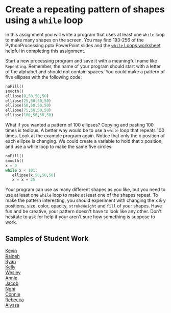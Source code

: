 Create a repeating pattern of shapes using a `while` loop
=============================================
In this assignment you will write a program that uses at least one `while` loop to make many shapes on the screen. You may find 193-256 of the PythonProcessing.pptx PowerPoint slides and the [`while` Loops worksheet](https://github.com/APCSPrinciples/LoopsWorksheet/blob/master/README.md) helpful in completing this assignment.   

Start a new processing program and save it with a meaningful name like `Repeating`. Remember, the name of your program should start with a letter of the alphabet and should not contain spaces. You could make a pattern of five ellipses with the following code:
```python
noFill()
smooth()
ellipse(0,50,50,50)
ellipse(25,50,50,50)
ellipse(50,50,50,50)
ellipse(75,50,50,50)
ellipse(100,50,50,50)
```
 
What if you wanted a pattern of 100 ellipses? Copying and pasting 100 times is tedious. A better way would be to use a `while` loop that repeats 100 times. Look at the example program again. Notice that only the x position of each ellipse is changing. We could create a variable to hold that x position, and use a while loop to make the same five circles:
```python
noFill()
smooth()
x = 0
while x < 101:
   ellipse(x,50,50,50)
   x = x + 25
```
Your program can use as many different shapes as you like, but you need to use at least one `while` loop to make at least one of the shapes repeat. To make the pattern interesting, you should experiment with changing the x & y positions, size, color, opacity, `strokeWeight` and `fill` of your shapes. Have fun and be creative, your pattern doesn't have to look like any other. Don't hesitate to ask for help if your aren't sure how something is suppose to work.   

Samples of Student Work
-----------------------
[Kevin](https://trinket.io/embed/python/25b0117929?outputOnly=true&runOption=run&start=result)   
[Raineh](https://trinket.io/embed/python/5ca39edf7a?outputOnly=true&runOption=run&start=result)   
[Ryan](https://trinket.io/embed/python/5e6e58c50b?outputOnly=true&runOption=run&start=result)   
[Kelly](https://trinket.io/embed/python/04fcd53f85?outputOnly=true&runOption=run&start=result)   
[Wesley](https://trinket.io/embed/python/d4490b324e?outputOnly=true&runOption=run&start=result)   
[Annie](https://trinket.io/embed/python/3b18be1b51?outputOnly=true&runOption=run&start=result)   
[Jacob](https://trinket.io/embed/python/94a26abfda?outputOnly=true&runOption=run&start=result)   
[Nghi](https://trinket.io/embed/python/5fcf4b5e85?outputOnly=true&runOption=run&start=result)   
[Connie](https://trinket.io/embed/python/731e8923e7?outputOnly=true&runOption=run&start=result)   
[Rebecca](https://trinket.io/embed/python/b8bbd7c33f?outputOnly=true&runOption=run&start=result)   
[Alyssa](https://trinket.io/embed/python/0d664817ee?outputOnly=true&runOption=run&start=result)   
